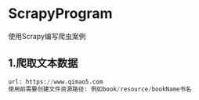 # ScrapyProgram
使用Scrapy编写爬虫案例

## 1.爬取文本数据

```python
url: https://www.qimao5.com
使用前需要创建文件资源路径: 例如book/resource/bookName书名
```

